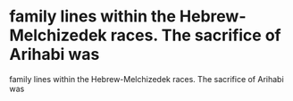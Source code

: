 # family lines within the Hebrew-Melchizedek  races. The sacrifice of Arihabi was

family lines within the Hebrew-Melchizedek  races. The sacrifice of Arihabi was